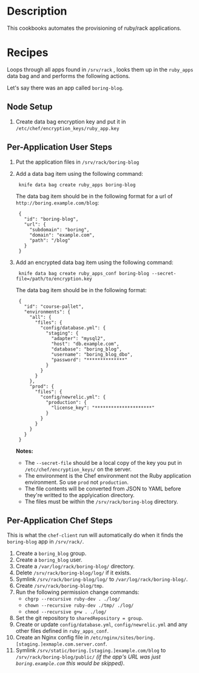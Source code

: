 Description
===========

This cookbooks automates the provisioning of ruby/rack applications.

Recipes
=======

Loops through all apps found in `/srv/rack` , looks them up in the `ruby_apps` data bag and and performs the following actions.

Let's say there was an app called `boring-blog`.

Node Setup
----------

1. Create data bag encryption key and put it in `/etc/chef/encryption_keys/ruby_app.key`

Per-Application User Steps
--------------------------

1. Put the application files in `/srv/rack/boring-blog`
2. Add a data bag item using the following command:

        knife data bag create ruby_apps boring-blog
    
    The data bag item should be in the following format for a url of `http://boring.example.com/blog`:
    
        {
          "id": "boring-blog",
          "url": {
            "subdomain": "boring",
            "domain": "example.com",
            "path": "/blog"
          }
        }

3. Add an encrypted data bag item using the following command:

        knife data bag create ruby_apps_conf boring-blog --secret-file=/path/to/encryption.key

    The data bag item should be in the following format:
    
        {
          "id": "course-pallet",
          "environments": {
            "all": {
              "files": {
                "config/database.yml": {
                  "staging": {
                    "adapter": "mysql2",
                    "host": "db.example.com",
                    "database": "boring_blog",
                    "username": "boring_blog_dbo",
                    "password": "**************"
                  }
                }
              }
            },
            "prod": {
              "files": {
                "config/newrelic.yml": {
                  "production": {
                    "license_key": "*********************"
                  }
                }
              }
            }
          }
        }

    __Notes:__
    
      - The `--secret-file` should be a local copy of the key you put in `/etc/chef/encryption_keys/` on the server.
      - The environment is the Chef environment not the Ruby application environment. So use `prod` not `production`.
      - The file contents will be converted from JSON to YAML before they're writted to the applyication directory.
      - The files must be within the `/srv/rack/boring-blog` directory.


Per-Application Chef Steps
--------------------------

This is what the `chef-client` run will automatically do when it finds the `boring-blog` app in `/srv/rack/`.

1. Create a `boring_blog` group.
2. Create a `boring_blog` user.
3. Create a `/var/log/rack/boring-blog/` directory.
4. Delete `/srv/rack/boring-blog/log/` if it exists.
5. Symlink `/srv/rack/boring-blog/log/` to `/var/log/rack/boring-blog/`.
6. Create `/srv/rack/boring-blog/tmp`.
7. Run the following permission change commands:
    - `chgrp --recursive ruby-dev . ./log/`
    - `chown --recursive ruby-dev ./tmp/ ./log/`
    - `chmod --recursive g+w . ./log/`
8. Set the git repository to `sharedRepository = group`.
9. Create or update `config/database.yml`, `config/newrelic.yml` and any other files defined in `ruby_apps_conf`.
10. Create an Nginx config file in `/etc/nginx/sites/boring.[staging.]exmaple.com.server.conf`.
11. Symlink `/srv/static/boring.[staging.]example.com/blog` to `/srv/rack/boring-blog/public/` *(if the app's URL was just `boring.example.com` this would be skipped)*.